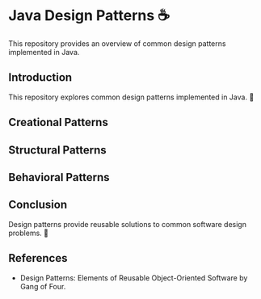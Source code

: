 # Java Design Patterns :coffee:

This repository provides an overview of common design patterns implemented in Java. 

## Introduction

This repository explores common design patterns implemented in Java. :rocket:

## Creational Patterns

## Structural Patterns

## Behavioral Patterns

## Conclusion

Design patterns provide reusable solutions to common software design problems. :rocket:

## References

- Design Patterns: Elements of Reusable Object-Oriented Software by Gang of Four.
